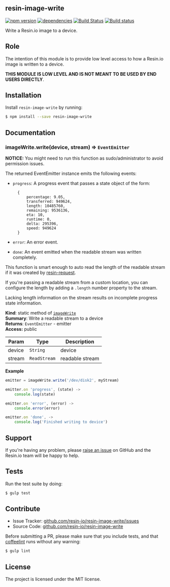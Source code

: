 resin-image-write
-----------------

[![npm version](https://badge.fury.io/js/resin-image-write.svg)](http://badge.fury.io/js/resin-image-write)
[![dependencies](https://david-dm.org/resin-io/resin-image-write.png)](https://david-dm.org/resin-io/resin-image-write.png)
[![Build Status](https://travis-ci.org/resin-io/resin-image-write.svg?branch=master)](https://travis-ci.org/resin-io/resin-image-write)
[![Build status](https://ci.appveyor.com/api/projects/status/qkn859e7gcbo6lb9?svg=true)](https://ci.appveyor.com/project/jviotti/resin-image-write)

Write a Resin.io image to a device.

Role
----

The intention of this module is to provide low level access to how a Resin.io image is written to a device.

**THIS MODULE IS LOW LEVEL AND IS NOT MEANT TO BE USED BY END USERS DIRECTLY**.

Installation
------------

Install `resin-image-write` by running:

```sh
$ npm install --save resin-image-write
```

Documentation
-------------

<a name="module_imageWrite.write"></a>
### imageWrite.write(device, stream) ⇒ <code>EventEmitter</code>
**NOTICE:** You might need to run this function as sudo/administrator to avoid permission issues.

The returned EventEmitter instance emits the following events:

- `progress`: A progress event that passes a state object of the form:

		{
			percentage: 9.05,
			transferred: 949624,
			length: 10485760,
			remaining: 9536136,
			eta: 10,
			runtime: 0,
			delta: 295396,
			speed: 949624
		}

- `error`: An error event.
- `done`: An event emitted when the readable stream was written completely.

This function is smart enough to auto read the length of the readable stream if it was created by [resin-request](https://github.com/resin-io/resin-request).

If you're passing a readable stream from a custom location, you can configure the length by adding a `.length` number property to the stream.

Lacking length information on the stream results on incomplete progress state information.

**Kind**: static method of <code>[imageWrite](#module_imageWrite)</code>  
**Summary**: Write a readable stream to a device  
**Returns**: <code>EventEmitter</code> - emitter  
**Access:** public  

| Param | Type | Description |
| --- | --- | --- |
| device | <code>String</code> | device |
| stream | <code>ReadStream</code> | readable stream |

**Example**  
```js
emitter = imageWrite.write('/dev/disk2', myStream)

emitter.on 'progress', (state) ->
	console.log(state)

emitter.on 'error', (error) ->
	console.error(error)

emitter.on 'done', ->
	console.log('Finished writing to device')
```

Support
-------

If you're having any problem, please [raise an issue](https://github.com/resin-io/resin-image-write/issues/new) on GitHub and the Resin.io team will be happy to help.

Tests
-----

Run the test suite by doing:

```sh
$ gulp test
```

Contribute
----------

- Issue Tracker: [github.com/resin-io/resin-image-write/issues](https://github.com/resin-io/resin-image-write/issues)
- Source Code: [github.com/resin-io/resin-image-write](https://github.com/resin-io/resin-image-write)

Before submitting a PR, please make sure that you include tests, and that [coffeelint](http://www.coffeelint.org/) runs without any warning:

```sh
$ gulp lint
```

License
-------

The project is licensed under the MIT license.
